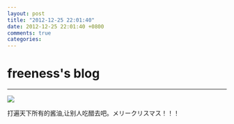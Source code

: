 ```yaml
---
layout: post
title: "2012-12-25 22:01:40"
date: 2012-12-25 22:01:40 +0800
comments: true
categories: 
---
```


# freeness's blog

----------

![](http://okqmqrbgo.bkt.clouddn.com/201212252201401.jpg)

>
打遍天下所有的酱油,让别人吃醋去吧。メリークリスマス！！！